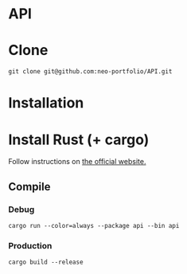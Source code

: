 # API

# Clone

    git clone git@github.com:neo-portfolio/API.git

# Installation

# Install Rust (+ cargo)

Follow instructions on [the official website.](https://www.rust-lang.org/tools/install)

    
## Compile

### Debug

    cargo run --color=always --package api --bin api
    
### Production
    
    cargo build --release